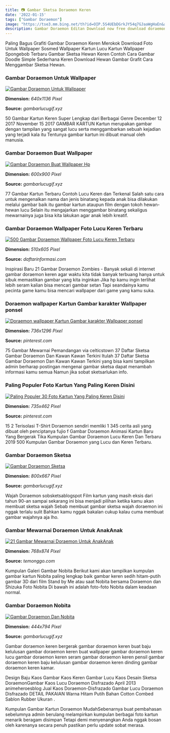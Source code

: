 ```yaml
---
title: 📷 Gambar Sketsa Doraemon Keren
date: '2022-01-15'
tags: ["Gambar Doraemon"]
image: "https://tse3.mm.bing.net/th?id=OIP.5S4UEbDGrkJY54q7GJaaWgHaEn&amp;pid=15.1"
description: Gambar Doraemon Editan Download now free download doraemon png Download now icon doraemon anime doraemon free transparent png 52 Kumpulan Gambar Doraemon yan
---
```




Paling Bagus Grafiti Gambar Doraemon Keren Merokok Download Foto Untuk Wallpaper Sosmed Wallpaper Kartun Lucu Kartun Wallpaper Spongebob Terbaru Gambar Sketsa Hewan Keren Contoh Cara Gambar Doodle Simple Sederhana Keren Download Hewan Gambar Grafit Cara Menggambar Sketsa Hewan.



### Gambar Doraemon Untuk Wallpaper

[![Gambar Doraemon Untuk Wallpaper](https://www.gambarlucugif.xyz/wp-content/uploads/2020/05/Free-download-Doraemon-Wallpaper-For-Android-Download-The-Android-....jpg)](https://www.gambarlucugif.xyz/wp-content/uploads/2020/05/Free-download-Doraemon-Wallpaper-For-Android-Download-The-Android-....jpg)


**Dimension:** _640x1136 Pixel_ 

**Source:** _gambarlucugif.xyz_ 


50 Gambar Kartun Keren Super Lengkap dari Berbagai Genre December 12 2017 November 15 2017 GAMBAR KARTUN Kartun merupakan gambar dengan tampilan yang sangat lucu serta menggambarkan sebuah kejadian yang terjadi kala itu Tentunya gambar kartun ini dibuat manual oleh manusia.


### Gambar Doraemon Buat Wallpaper

[![Gambar Doraemon Buat Wallpaper Hp](https://www.gambarlucugif.xyz/wp-content/uploads/2020/05/Download-Wallpaper-Doraemon-600x900-Wallpaper-Ecopetit.cat_-1.jpg)](https://www.gambarlucugif.xyz/wp-content/uploads/2020/05/Download-Wallpaper-Doraemon-600x900-Wallpaper-Ecopetit.cat_-1.jpg)


**Dimension:** _600x900 Pixel_ 

**Source:** _gambarlucugif.xyz_ 


77 Gambar Kartun Terbaru Contoh Lucu Keren dan Terkenal Salah satu cara untuk mengenalkan nama dan jenis binatang kepada anak bisa dilakukan melalui gambar baik itu gambar kartun ataupun film dengan tokoh hewan-hewan lucu Selain itu mengajarkan menggambar binatang sekaligus mewarnainya juga bisa kita lakukan agar anak lebih kreatif.


###  Gambar Doraemon Wallpaper Foto Lucu Keren Terbaru

[![500 Gambar Doraemon  Wallpaper Foto Lucu Keren Terbaru](https://www.daftarinformasi.com/wp-content/uploads/2018/05/foto-doraemon-.jpg)](https://www.daftarinformasi.com/wp-content/uploads/2018/05/foto-doraemon-.jpg)


**Dimension:** _510x605 Pixel_ 

**Source:** _daftarinformasi.com_ 


Inspirasi Baru 21 Gambar Doraemon Zombies - Banyak sekali di internet gambar doraemon keren agar waktu kita tidak banyak terbuang hanya untuk sibuk memastikan gambar yang kita inginkan Jika hp kamu ingin terlihat lebih seram kalian bisa mencari gambar setan Tapi seandainya kamu pecinta game kamu bisa mencari wallpaper dari game yang kamu suka.


### Doraemon wallpaper Kartun Gambar karakter Wallpaper ponsel

[![Doraemon wallpaper  Kartun Gambar karakter Wallpaper ponsel](https://i.pinimg.com/736x/f4/d6/19/f4d6193a57d0c9c9fa9ed8053e39b68e.jpg)](https://i.pinimg.com/736x/f4/d6/19/f4d6193a57d0c9c9fa9ed8053e39b68e.jpg)


**Dimension:** _736x1296 Pixel_ 

**Source:** _pinterest.com_ 


75 Gambar Mewarnai Pemandangan via celticstown 37 Daftar Sketsa Gambar Doraemon Dan Kawan Kawan Terkini Itulah 37 Daftar Sketsa Gambar Doraemon Dan Kawan Kawan Terkini yang bisa kami tampilkan admin berharap postingan mengenai gambar sketsa dapat menambah informasi kamu semua Namun jika sobat sketsarlukan info.


### Paling Populer Foto Kartun Yang Paling Keren Disini 

[![Paling Populer 30 Foto Kartun Yang Paling Keren Disini ](https://i.pinimg.com/736x/2a/f6/ad/2af6ade5f34beb9892a998e06fbf9fc3.jpg)](https://i.pinimg.com/736x/2a/f6/ad/2af6ade5f34beb9892a998e06fbf9fc3.jpg)


**Dimension:** _735x462 Pixel_ 

**Source:** _pinterest.com_ 


15 2 Terisolasi T-Shirt Doraemon sendiri memliki 1 345 cerita asli yang dibuat oleh penciptanya fujio f Gambar Doraemon Animasi Kartun Baru Yang Bergerak Tika Kumpulan Gambar Doraemon Lucu Keren Dan Terbaru 2019 500 Kumpulan Gambar Doraemon yang Lucu dan Keren Terbaru.


### Gambar Doraemon Sketsa

[![Gambar Doraemon Sketsa](https://www.gambarlucugif.xyz/wp-content/uploads/2020/05/Doraemon-08-Printable-coloring-pages-1.jpg)](https://www.gambarlucugif.xyz/wp-content/uploads/2020/05/Doraemon-08-Printable-coloring-pages-1.jpg)


**Dimension:** _800x667 Pixel_ 

**Source:** _gambarlucugif.xyz_ 


Wajah Doraemon sobsketsablogspot Film kartun yang masih eksis dari tahun 90-an sampai sekarang ini bisa menjadi pilihan ketika kamu akan membuat sketsa wajah Sebab membuat gambar sketsa wajah doraemon ini nggak terlalu sulit Bahkan kamu nggak bakalan cukup kalau cuma membuat gambar wajahnya aja lho.


### Gambar Mewarnai Doraemon Untuk AnakAnak

[![21 Gambar Mewarnai Doraemon Untuk AnakAnak](https://temonggo.com/wp-content/uploads/2020/10/gambar-mewarnai-doraemon-berenang-lucu-768x874.jpg)](https://temonggo.com/wp-content/uploads/2020/10/gambar-mewarnai-doraemon-berenang-lucu-768x874.jpg)


**Dimension:** _768x874 Pixel_ 

**Source:** _temonggo.com_ 


Kumpulan Galeri Gambar Nobita Berikut kami akan tampilkan kumpulan gambar kartun Nobita paling lengkap baik gambar keren sedih hitam-putih gambar 3D dari film Stand by Me atau saat Nobita bersama Doraemon dan Shizuka Foto Nobita Di bawah ini adalah foto-foto Nobita dalam keadaan normal.


### Gambar Doraemon Nobita

[![Gambar Doraemon Dan Nobita](https://www.gambarlucugif.xyz/wp-content/uploads/2020/05/30-Foto-Doraemon-Dan-Nobita-Stand-By-Me-in-2020-With-images-....jpg)](https://www.gambarlucugif.xyz/wp-content/uploads/2020/05/30-Foto-Doraemon-Dan-Nobita-Stand-By-Me-in-2020-With-images-....jpg)


**Dimension:** _444x794 Pixel_ 

**Source:** _gambarlucugif.xyz_ 



Gambar doraemon keren bergerak gambar doraemon keren buat baju kelulusan gambar doraemon keren buat wallpaper gambar doraemon keren lucu gambar doraemon keren seram gambar doraemon keren pensil gambar doraemon keren baju kelulusan gambar doraemon keren dinding gambar doraemon keren kamar.


Design Baju Kaos Gambar Kaos Keren Gambar Lucu Kaos Desain Sketsa DoraemonGambar Kaos Lucu Doraemon Disfrazado April 2013 animeheroesblog Jual Kaos Doraemon-Disfrazado Gambar Lucu Doraemon Disfrazado DETAIL PAKAIAN Warna Hitam Putih Bahan Cotton Combed Sablon Rubber Ukuran .


Kumpulan Gambar Kartun Doraemon MudahSebenarnya buat pembahasan sebelumnya admin berulang melampirkan kumpulan berbagai foto kartun menarik beragam disimpan Tetapi demi menyenangkan Anda nggak bosan oleh karenanya secara penuh pastikan perlu update sobat merasa.




